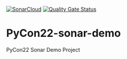 [![SonarCloud](https://sonarcloud.io/images/project_badges/sonarcloud-white.svg)](https://sonarcloud.io/summary/new_code?id=SonarSource_PyCon22-sonar-demo) [![Quality Gate Status](https://sonarcloud.io/api/project_badges/measure?project=SonarSource_PyCon22-sonar-demo&metric=alert_status)](https://sonarcloud.io/summary/new_code?id=SonarSource_PyCon22-sonar-demo)

# PyCon22-sonar-demo
PyCon22 Sonar Demo Project
